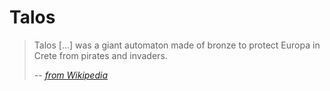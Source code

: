 # Talos

> Talos [...] was a giant automaton made of bronze to protect Europa in Crete from pirates and invaders.
>
> -- <cite><a href="https://en.wikipedia.org/wiki/Talos">from Wikipedia</a></cite>
